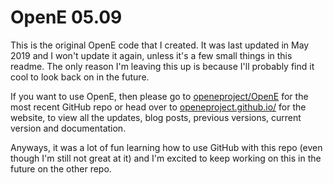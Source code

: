 # OpenE 05.09

This is the original OpenE code that I created. It was last updated in May 2019 and I won't
update it again, unless it's a few small things in this readme. The only reason I'm leaving this up
is because I'll probably find it cool to look back on in the future.

If you want to use OpenE, then please go to
[openeproject/OpenE](https://github.com/openeproject/OpenE-05.09) for the most recent GitHub repo or
head over to [openeproject.github.io/](https://openeproject.github.io/) for the website, to view all
the updates, blog posts, previous versions, current version and documentation.

Anyways, it was a lot of fun learning how to use GitHub with this repo (even though I'm still not
great at it) and I'm excited to keep working on this in the future on the other repo.

